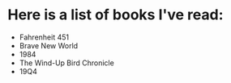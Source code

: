 # Here is a list of books I've read:
- Fahrenheit 451
- Brave New World
- 1984
- The Wind-Up Bird Chronicle
- 19Q4
